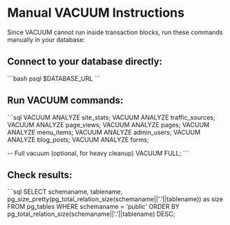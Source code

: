 # Manual VACUUM Instructions

Since VACUUM cannot run inside transaction blocks, run these commands manually in your database:

## Connect to your database directly:
\`\`\`bash
psql $DATABASE_URL
\`\`\`

## Run VACUUM commands:
\`\`\`sql
VACUUM ANALYZE site_stats;
VACUUM ANALYZE traffic_sources;
VACUUM ANALYZE page_views;
VACUUM ANALYZE pages;
VACUUM ANALYZE menu_items;
VACUUM ANALYZE admin_users;
VACUUM ANALYZE blog_posts;
VACUUM ANALYZE forms;

-- Full vacuum (optional, for heavy cleanup)
VACUUM FULL;
\`\`\`

## Check results:
\`\`\`sql
SELECT 
    schemaname,
    tablename,
    pg_size_pretty(pg_total_relation_size(schemaname||'.'||tablename)) as size
FROM pg_tables 
WHERE schemaname = 'public'
ORDER BY pg_total_relation_size(schemaname||'.'||tablename) DESC;

